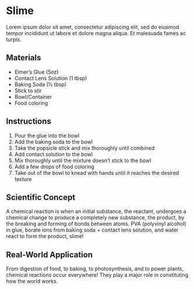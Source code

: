 # Slime
Lorem ipsum dolor sit amet, consectetur adipiscing elit, sed do eiusmod tempor incididunt ut labore et dolore magna aliqua. Et malesuada fames ac turpis.

## Materials
* Elmer’s Glue (5oz)
* Contact Lens Solution (1 tbsp)
* Baking Soda (½ tbsp)
* Stick to stir
* Bowl/Container
* Food coloring

## Instructions
1. Pour the glue into the bowl
2. Add the baking soda to the bowl
3. Take the popsicle stick and mix thoroughly until combined
4. Add contact solution to the bowl
5. Mix thoroughly until the mixture doesn’t stick to the bowl
6. Add a few drops of food coloring
7. Take out of the bowl to knead with hands until it reaches the desired texture

## Scientific Concept
A chemical reaction is when an initial substance, the reactant, undergoes a chemical change to produce a completely new substance, the product, by the breaking and forming of bonds between atoms.
PVA (polyvinyl alcohol) in glue, borate ions from baking soda + contact lens solution, and water react to form the product, slime!

## Real-World Application
From digestion of food, to baking, to photosynthesis, and to power plants, chemical reactions occur everywhere! They play a major role in constituting how the world works.